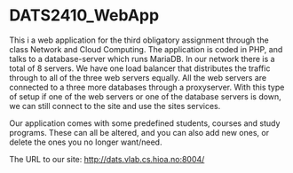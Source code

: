 # DATS2410_WebApp
This i a web application for the third obligatory assignment through the class Network and Cloud Computing. The application is coded in PHP, and talks to a database-server which runs MariaDB.
In our network there is a total of 8 servers. We have one load balancer that distributes the traffic through to all of the three web servers equally. All the web servers are connected to a three more databases through a proxyserver. With this type of setup if one of the web servers or one of the database servers is down, we can still connect to the site and use the sites services. 

Our application comes with some predefined students, courses and study programs. These can all be altered, and you can also add new ones, or delete the ones you no longer want/need.

The URL to our site: http://dats.vlab.cs.hioa.no:8004/
